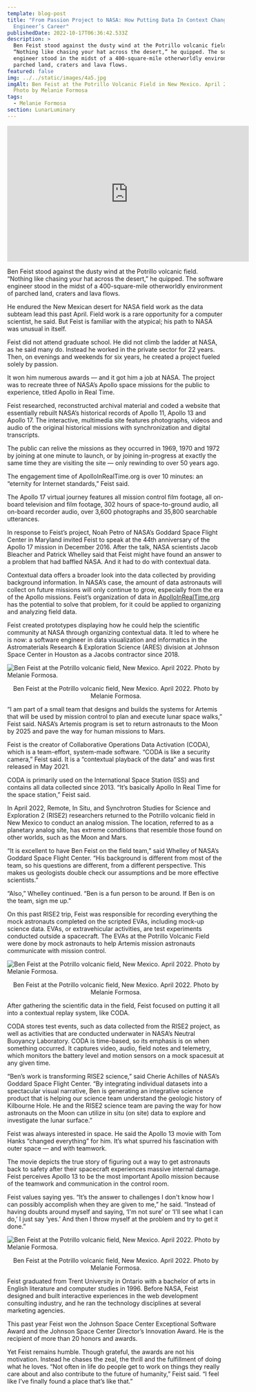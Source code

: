 ```yaml
---
template: blog-post
title: "From Passion Project to NASA: How Putting Data In Context Changed One
  Engineer’s Career"
publishedDate: 2022-10-17T06:36:42.533Z
description: >
  Ben Feist stood against the dusty wind at the Potrillo volcanic field.
  “Nothing like chasing your hat across the desert,” he quipped. The software
  engineer stood in the midst of a 400-square-mile otherworldly environment of
  parched land, craters and lava flows.
featured: false
img: ../../static/images/4a5.jpg
imgAlt: Ben Feist at the Potrillo Volcanic Field in New Mexico. April 2022.
  Photo by Melanie Formosa
tags:
  - Melanie Formosa
section: LunarLuminary
---
```


<iframe width="560" height="315" src="https://www.youtube.com/embed/a1_k2PHoQQc" title="YouTube video player" frameborder="0" allow="accelerometer; autoplay; clipboard-write; encrypted-media; gyroscope; picture-in-picture; web-share" allowfullscreen></iframe>

Ben Feist stood against the dusty wind at the Potrillo volcanic field. “Nothing like chasing your hat across the desert,” he quipped. The software engineer stood in the midst of a 400-square-mile otherworldly environment of parched land, craters and lava flows. 

He endured the New Mexican desert for NASA field work as the data subteam lead this past April. Field work is a rare opportunity for a computer scientist, he said. But Feist is familiar with the atypical; his path to NASA was unusual in itself. 

Feist did not attend graduate school. He did not climb the ladder at NASA, as he said many do. Instead he worked in the private sector for 22 years. Then, on evenings and weekends for six years, he created a project fueled solely by passion. 

It won him numerous awards — and it got him a job at NASA. The project was to recreate three of NASA’s Apollo space missions for the public to experience, titled Apollo in Real Time.

Feist researched, reconstructed archival material and coded a website that essentially rebuilt NASA’s historical records of Apollo 11, Apollo 13 and Apollo 17. The interactive, multimedia site features photographs, videos and audio of the original historical missions with synchronization and digital transcripts.

The public can relive the missions as they occurred in 1969, 1970 and 1972 by joining at one minute to launch, or by joining in-progress at exactly the same time they are visiting the site — only rewinding to over 50 years ago. 

The engagement time of ApolloInRealTime.org is over 10 minutes: an “eternity for Internet standards,” Feist said. 

The Apollo 17 virtual journey features all mission control film footage, all on-board television and film footage, 302 hours of space-to-ground audio, all on-board recorder audio, over 3,600 photographs and 35,800 searchable utterances.  

In response to Feist’s project, Noah Petro of NASA’s Goddard Space Flight Center in Maryland invited Feist to speak at the 44th anniversary of the Apollo 17 mission in December 2016. After the talk, NASA scientists Jacob Bleacher and Patrick Whelley said that Feist might have found an answer to a problem that had baffled NASA. And it had to do with contextual data.

Contextual data offers a broader look into the data collected by providing background information. In NASA’s case, the amount of data astronauts will collect on future missions will only continue to grow, especially from the era of the Apollo missions. Feist’s organization of data in [ApolloInRealTime.org](https://apolloinrealtime.org) has the potential to solve that problem, for it could be applied to organizing and analyzing field data. 

Feist created prototypes displaying how he could help the scientific community at NASA through organizing contextual data. It led to where he is now: a software engineer in data visualization and informatics in the Astromaterials Research & Exploration Science (ARES) division at Johnson Space Center in Houston as a Jacobs contractor since 2018.

![Ben Feist at the Potrillo volcanic field, New Mexico. April 2022. Photo by Melanie Formosa.](../../static/images/4a1.jpg "Ben Feist at the Potrillo volcanic field, New Mexico. April 2022. Photo by Melanie Formosa.")

<figcaption class="rr-caption" align="center">Ben Feist at the Potrillo volcanic field, New Mexico. April 2022. Photo by Melanie Formosa.</figcaption>

“I am part of a small team that designs and builds the systems for Artemis that will be used by mission control to plan and execute lunar space walks,” Feist said. NASA’s Artemis program is set to return astronauts to the Moon by 2025 and pave the way for human missions to Mars.

Feist is the creator of Collaborative Operations Data Activation (CODA), which is a team-effort, system-made software. “CODA is like a security camera,” Feist said. It is a “contextual playback of the data” and was first released in May 2021.

CODA is primarily used on the International Space Station (ISS) and contains all data collected since 2013. “It’s basically Apollo In Real Time for the space station,” Feist said. 

In April 2022, Remote, In Situ, and Synchrotron Studies for Science and Exploration 2 (RISE2) researchers returned to the Potrillo volcanic field in New Mexico to conduct an analog mission. The location, referred to as a planetary analog site, has extreme conditions that resemble those found on other worlds, such as the Moon and Mars. 

“It is excellent to have Ben Feist on the field team,” said Whelley of NASA’s Goddard Space Flight Center. “His background is different from most of the team, so his questions are different, from a different perspective. This makes us geologists double check our assumptions and be more effective scientists.”

“Also,” Whelley continued. “Ben is a fun person to be around. If Ben is on the team, sign me up.”

On this past RISE2 trip, Feist was responsible for recording everything the mock astronauts completed on the scripted EVAs, including mock-up science data. EVAs, or extravehicular activities, are test experiments conducted outside a spacecraft. The EVAs at the Potrillo Volcanic Field were done by mock astronauts to help Artemis mission astronauts communicate with mission control.

![Ben Feist at the Potrillo volcanic field, New Mexico. April 2022. Photo by Melanie Formosa.](../../static/images/4a3.jpg "Ben Feist at the Potrillo volcanic field, New Mexico. April 2022. Photo by Melanie Formosa.")

<figcaption class="rr-caption" align="center">Ben Feist at the Potrillo volcanic field, New Mexico. April 2022. Photo by Melanie Formosa.</figcaption>

After gathering the scientific data in the field, Feist focused on putting it all into a contextual replay system, like CODA.

CODA stores test events, such as data collected from the RISE2 project, as well as activities that are conducted underwater in NASA’s Neutral Buoyancy Laboratory. CODA is time-based, so its emphasis is on when something occurred. It captures video, audio, field notes and telemetry, which monitors the battery level and motion sensors on a mock spacesuit at any given time. 

“Ben’s work is transforming RISE2 science,” said Cherie Achilles of NASA’s Goddard Space Flight Center. “By integrating individual datasets into a spectacular visual narrative, Ben is generating an integrative science product that is helping our science team understand the geologic history of Kilbourne Hole. He and the RISE2 science team are paving the way for how astronauts on the Moon can utilize in situ (on site) data to explore and investigate the lunar surface.”

Feist was always interested in space. He said the Apollo 13 movie with Tom Hanks “changed everything” for him. It’s what spurred his fascination with outer space — and with teamwork. 

The movie depicts the true story of figuring out a way to get astronauts back to safety after their spacecraft experiences massive internal damage. Feist perceives Apollo 13 to be the most important Apollo mission because of the teamwork and communication in the control room.

Feist values saying yes. “It’s the answer to challenges I don't know how I can possibly accomplish when they are given to me,” he said. “Instead of having doubts around myself and saying, ‘I'm not sure’ or ‘I'll see what I can do,’ I just say ‘yes.’ And then I throw myself at the problem and try to get it done.”

![Ben Feist at the Potrillo volcanic field, New Mexico. April 2022. Photo by Melanie Formosa.](../../static/images/4a2.jpg "Ben Feist at the Potrillo volcanic field, New Mexico. April 2022. Photo by Melanie Formosa.")

<figcaption class="rr-caption" align="center">Ben Feist at the Potrillo volcanic field, New Mexico. April 2022. Photo by Melanie Formosa.</figcaption>

Feist graduated from Trent University in Ontario with a bachelor of arts in English literature and computer studies in 1996. Before NASA, Feist designed and built interactive experiences in the web development consulting industry, and he ran the technology disciplines at several marketing agencies. 

This past year Feist won the Johnson Space Center Exceptional Software Award and the Johnson Space Center Director’s Innovation Award. He is the recipient of more than 20 honors and awards.

Yet Feist remains humble. Though grateful, the awards are not his motivation. Instead he chases the zeal, the thrill and the fulfillment of doing what he loves. “Not often in life do people get to work on things they really care about and also contribute to the future of humanity,” Feist said. “I feel like I’ve finally found a place that’s like that.”